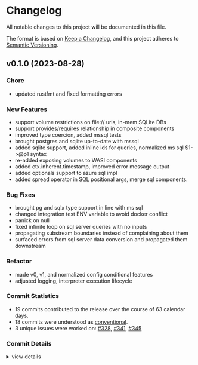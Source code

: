 # Changelog

All notable changes to this project will be documented in this file.

The format is based on [Keep a Changelog](https://keepachangelog.com/en/1.0.0/),
and this project adheres to [Semantic Versioning](https://semver.org/spec/v2.0.0.html).

## v0.1.0 (2023-08-28)

### Chore

 - <csr-id-1b09917bf75ad3d954d4864bc3bf552137c3cd0f/> updated rustfmt and fixed formatting errors

### New Features

 - <csr-id-4516bb7034d4dbe0ffbe6625df32302d40e63570/> support volume restrictions on file:// urls, in-mem SQLite DBs
 - <csr-id-8ceae1a2a357b34d10eafe9295d7b4b6ae8d4b4d/> support provides/requires relationship in composite components
 - <csr-id-6d1949b2bc1012e9314b6e2e0637ac2225c87614/> improved type coercion, added mssql tests
 - <csr-id-71ba0230aadd9c31d05ebef3478247dbf200fa1d/> brought postgres and sqlite up-to-date with mssql
 - <csr-id-b0b9cd20f748ffe1956ad2501fe23991fededf13/> added sqlite support, added inline ids for queries, normalized ms sql $1->@p1 syntax
 - <csr-id-ce9d2020b4a1a8397ae2013b05f8de4fd1e96a85/> re-added exposing volumes to WASI components
 - <csr-id-efe605510b846d2556f6060ba710fa154bdca7c4/> added ctx.inherent.timestamp, improved error message output
 - <csr-id-1832a3243bb89c85bf357aea53dddce5da218bdd/> added optionals support to azure sql impl
 - <csr-id-cbf564eebf5c96f1d827c319e927c5f4150c5e56/> added spread operator in SQL positional args, merge sql components.

### Bug Fixes

 - <csr-id-a7ef87f3b06fc760a3ffe7d60da76fb343b529d2/> brought pg and sqlx type support in line with ms sql
 - <csr-id-a672dae56f4dfa4449519880093ebe4609ea6d60/> changed integration test ENV variable to avoid docker conflict
 - <csr-id-e33e83033e489ad506351c016b86a6875af10a0b/> panick on null
 - <csr-id-089e75df3fc4708d070ceb115fac6a7668737146/> fixed infinite loop on sql server queries with no inputs
 - <csr-id-0e9a4518c3136d7c6f3dbb5beec022243c2651ee/> propagating substream boundaries instead of complaining about them
 - <csr-id-9917e3a9f392712884b77f88248920c58c183c34/> surfaced errors from sql server data conversion and propagated them downstream

### Refactor

 - <csr-id-f28522fa663f121f5da90df9dd8461d85c6222ed/> made v0, v1, and normalized config conditional features
 - <csr-id-316111ac52d22365d060f573a456975de33b9115/> adjusted logging, interpreter execution lifecycle

### Commit Statistics

<csr-read-only-do-not-edit/>

 - 19 commits contributed to the release over the course of 63 calendar days.
 - 18 commits were understood as [conventional](https://www.conventionalcommits.org).
 - 3 unique issues were worked on: [#328](https://github.com/candlecorp/wick/issues/328), [#341](https://github.com/candlecorp/wick/issues/341), [#345](https://github.com/candlecorp/wick/issues/345)

### Commit Details

<csr-read-only-do-not-edit/>

<details><summary>view details</summary>

 * **[#328](https://github.com/candlecorp/wick/issues/328)**
    - Added spread operator in SQL positional args, merge sql components. ([`cbf564e`](https://github.com/candlecorp/wick/commit/cbf564eebf5c96f1d827c319e927c5f4150c5e56))
 * **[#341](https://github.com/candlecorp/wick/issues/341)**
    - Added ctx.inherent.timestamp, improved error message output ([`efe6055`](https://github.com/candlecorp/wick/commit/efe605510b846d2556f6060ba710fa154bdca7c4))
 * **[#345](https://github.com/candlecorp/wick/issues/345)**
    - Added `exec`-style SQL operation ([`1162c1d`](https://github.com/candlecorp/wick/commit/1162c1d4bef87d585d76be7bb4b55811aa946796))
 * **Uncategorized**
    - Support volume restrictions on file:// urls, in-mem SQLite DBs ([`4516bb7`](https://github.com/candlecorp/wick/commit/4516bb7034d4dbe0ffbe6625df32302d40e63570))
    - Made v0, v1, and normalized config conditional features ([`f28522f`](https://github.com/candlecorp/wick/commit/f28522fa663f121f5da90df9dd8461d85c6222ed))
    - Brought pg and sqlx type support in line with ms sql ([`a7ef87f`](https://github.com/candlecorp/wick/commit/a7ef87f3b06fc760a3ffe7d60da76fb343b529d2))
    - Support provides/requires relationship in composite components ([`8ceae1a`](https://github.com/candlecorp/wick/commit/8ceae1a2a357b34d10eafe9295d7b4b6ae8d4b4d))
    - Improved type coercion, added mssql tests ([`6d1949b`](https://github.com/candlecorp/wick/commit/6d1949b2bc1012e9314b6e2e0637ac2225c87614))
    - Brought postgres and sqlite up-to-date with mssql ([`71ba023`](https://github.com/candlecorp/wick/commit/71ba0230aadd9c31d05ebef3478247dbf200fa1d))
    - Added sqlite support, added inline ids for queries, normalized ms sql $1->@p1 syntax ([`b0b9cd2`](https://github.com/candlecorp/wick/commit/b0b9cd20f748ffe1956ad2501fe23991fededf13))
    - Re-added exposing volumes to WASI components ([`ce9d202`](https://github.com/candlecorp/wick/commit/ce9d2020b4a1a8397ae2013b05f8de4fd1e96a85))
    - Changed integration test ENV variable to avoid docker conflict ([`a672dae`](https://github.com/candlecorp/wick/commit/a672dae56f4dfa4449519880093ebe4609ea6d60))
    - Panick on null ([`e33e830`](https://github.com/candlecorp/wick/commit/e33e83033e489ad506351c016b86a6875af10a0b))
    - Fixed infinite loop on sql server queries with no inputs ([`089e75d`](https://github.com/candlecorp/wick/commit/089e75df3fc4708d070ceb115fac6a7668737146))
    - Propagating substream boundaries instead of complaining about them ([`0e9a451`](https://github.com/candlecorp/wick/commit/0e9a4518c3136d7c6f3dbb5beec022243c2651ee))
    - Adjusted logging, interpreter execution lifecycle ([`316111a`](https://github.com/candlecorp/wick/commit/316111ac52d22365d060f573a456975de33b9115))
    - Updated rustfmt and fixed formatting errors ([`1b09917`](https://github.com/candlecorp/wick/commit/1b09917bf75ad3d954d4864bc3bf552137c3cd0f))
    - Surfaced errors from sql server data conversion and propagated them downstream ([`9917e3a`](https://github.com/candlecorp/wick/commit/9917e3a9f392712884b77f88248920c58c183c34))
    - Added optionals support to azure sql impl ([`1832a32`](https://github.com/candlecorp/wick/commit/1832a3243bb89c85bf357aea53dddce5da218bdd))
</details>

